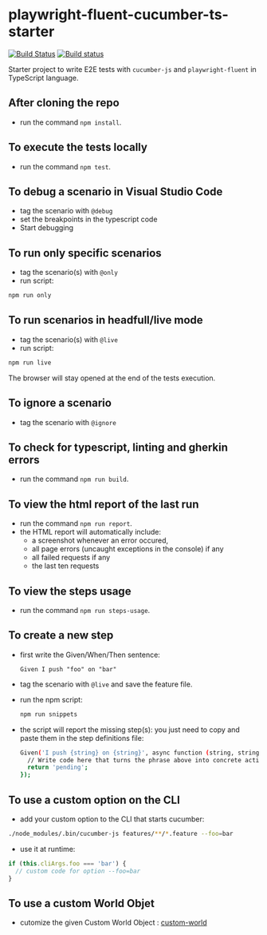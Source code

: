 # playwright-fluent-cucumber-ts-starter

[![Build Status](https://travis-ci.org/hdorgeval/playwright-fluent-ts-cucumber-starter.svg?branch=master)](https://travis-ci.org/hdorgeval/playwright-fluent-ts-cucumber-starter) 
[![Build status](https://ci.appveyor.com/api/projects/status/jj6u63q48oam26tq?svg=true)](https://ci.appveyor.com/project/hdorgeval/playwright-fluent-ts-cucumber-starter)

Starter project to write E2E tests with `cucumber-js` and `playwright-fluent` in TypeScript language.

## After cloning the repo

* run the command `npm install`.

## To execute the tests locally

* run the command `npm test`.

## To debug a scenario in Visual Studio Code

* tag the scenario with `@debug`
* set the breakpoints in the typescript code
* Start debugging

## To run only specific scenarios

* tag the scenario(s) with `@only`
* run script:
```sh
npm run only
```

## To run scenarios in headfull/live mode

* tag the scenario(s) with `@live`
* run script:
```sh
npm run live
```

The browser will stay opened at the end of the tests execution.

## To ignore a scenario

* tag the scenario with `@ignore`

## To check for typescript, linting and gherkin errors

* run the command `npm run build`.

## To view the html report of the last run

* run the command `npm run report`.
* the HTML report will automatically include: 
  - a screenshot whenever an error occured, 
  - all page errors (uncaught exceptions in the console) if any
  - all failed requests if any
  - the last ten requests

## To view the steps usage

* run the command `npm run steps-usage`.

## To create a new step

* first write the Given/When/Then sentence:
  ```gherkin
  Given I push "foo" on "bar"
  ```

* tag the scenario with `@live` and save the feature file.

* run the npm script:
  ```sh
  npm run snippets
  ```

* the script will report the missing step(s): you just need to copy and paste them in the step definitions file:

  ```sh
  Given('I push {string} on {string}', async function (string, string2) {
    // Write code here that turns the phrase above into concrete actions
    return 'pending';
  });
  ```

## To use a custom option on the CLI

* add your custom option to the CLI that starts cucumber:
```sh
./node_modules/.bin/cucumber-js features/**/*.feature --foo=bar 
```
* use it at runtime:
```js
if (this.cliArgs.foo === 'bar') {
  // custom code for option --foo=bar
}
```

## To use a custom World Objet

* cutomize the given Custom World Object : [custom-world](world/custom-world.ts)
